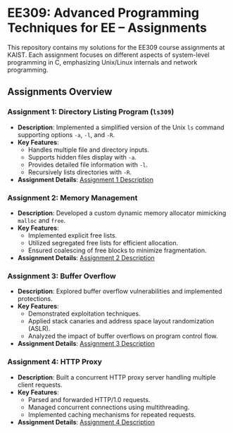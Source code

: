 # EE309: Advanced Programming Techniques for EE – Assignments

This repository contains my solutions for the EE309 course assignments at KAIST. Each assignment focuses on different aspects of system-level programming in C, emphasizing Unix/Linux internals and network programming.

## Assignments Overview

### Assignment 1: Directory Listing Program (`ls309`)
- **Description**: Implemented a simplified version of the Unix `ls` command supporting options `-a`, `-l`, and `-R`.
- **Key Features**:
  - Handles multiple file and directory inputs.
  - Supports hidden files display with `-a`.
  - Provides detailed file information with `-l`.
  - Recursively lists directories with `-R`.
- **Assignment Details**: [Assignment 1 Description](https://teemo.kaist.ac.kr/ee309/2024/assignments/assignment1/)

### Assignment 2: Memory Management
- **Description**: Developed a custom dynamic memory allocator mimicking `malloc` and `free`.
- **Key Features**:
  - Implemented explicit free lists.
  - Utilized segregated free lists for efficient allocation.
  - Ensured coalescing of free blocks to minimize fragmentation.
- **Assignment Details**: [Assignment 2 Description](https://teemo.kaist.ac.kr/ee309/2024/assignments/assignment2/)

### Assignment 3: Buffer Overflow
- **Description**: Explored buffer overflow vulnerabilities and implemented protections.
- **Key Features**:
  - Demonstrated exploitation techniques.
  - Applied stack canaries and address space layout randomization (ASLR).
  - Analyzed the impact of buffer overflows on program control flow.
- **Assignment Details**: [Assignment 3 Description](https://teemo.kaist.ac.kr/ee309/2024/assignments/assignment3/)

### Assignment 4: HTTP Proxy
- **Description**: Built a concurrent HTTP proxy server handling multiple client requests.
- **Key Features**:
  - Parsed and forwarded HTTP/1.0 requests.
  - Managed concurrent connections using multithreading.
  - Implemented caching mechanisms for repeated requests.
- **Assignment Details**: [Assignment 4 Description](https://teemo.kaist.ac.kr/ee309/2024/assignments/assignment4/)

